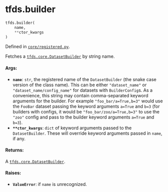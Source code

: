 <div itemscope itemtype="http://developers.google.com/ReferenceObject">
<meta itemprop="name" content="tfds.builder" />
<meta itemprop="path" content="Stable" />
</div>

# tfds.builder

``` python
tfds.builder(
    name,
    **ctor_kwargs
)
```



Defined in [`core/registered.py`](https://github.com/tensorflow/datasets/tree/master/tensorflow_datasets/core/registered.py).

Fetches a <a href="../tfds/core/DatasetBuilder.md"><code>tfds.core.DatasetBuilder</code></a> by string name.

#### Args:

* <b>`name`</b>: `str`, the registered name of the `DatasetBuilder` (the snake case
    version of the class name). This can be either `"dataset_name"` or
    `"dataset_name/config_name"` for datasets with `BuilderConfig`s.
    As a convenience, this string may contain comma-separated keyword
    arguments for the builder. For example `"foo_bar/a=True,b=3"` would use
    the `FooBar` dataset passing the keyword arguments `a=True` and `b=3`
    (for builders with configs, it would be `"foo_bar/zoo/a=True,b=3"` to
    use the `"zoo"` config and pass to the builder keyword arguments `a=True`
    and `b=3`).
* <b>`**ctor_kwargs`</b>: `dict` of keyword arguments passed to the `DatasetBuilder`.
    These will override keyword arguments passed in `name`, if any.


#### Returns:

A <a href="../tfds/core/DatasetBuilder.md"><code>tfds.core.DatasetBuilder</code></a>.


#### Raises:

* <b>`ValueError`</b>: if `name` is unrecognized.